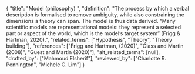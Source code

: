 {
    "title": "Model (philosophy) ",
    "definition": "The process by which a verbal description is formalised to remove ambiguity, while also constraining the dimensions a theory can span. The model is thus data derived. “Many scientific models are representational models: they represent a selected part or aspect of the world, which is the model’s target system” (Frigg & Hartman, 2020).",
    "related_terms": ["Hypothesis", "Theory", "Theory building"],
    "references": ["Frigg and Hartman, (2020)", "Glass and Martin (2008)", "Guest and Martin (2020)"],
    "alt_related_terms": [null],
    "drafted_by": ["Mahmoud Elsherif"],
    "reviewed_by": ["Charlotte R. Pennington", "Michele C. Lim"]
  }
